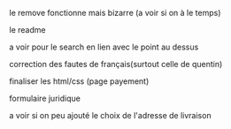 le remove fonctionne mais bizarre (a voir si on à le temps)

le readme

a voir pour le search en lien avec le point au dessus 

correction des fautes de français(surtout celle de quentin)

finaliser les html/css (page payement)

formulaire juridique

a voir si on peu ajouté le choix de l'adresse de livraison 

